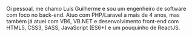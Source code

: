 Oi pessoal, me chamo Luís Guilherme e sou um engenheiro de software com foco no back-end. Atuo com PHP/Laravel a mais de 4 anos, mas também já atuei com VB6, VB.NET e desenvolvimento front-end com HTML5, CSS3, SASS, JavaScript (ES6+) e um pouquinho de ReactJS.


